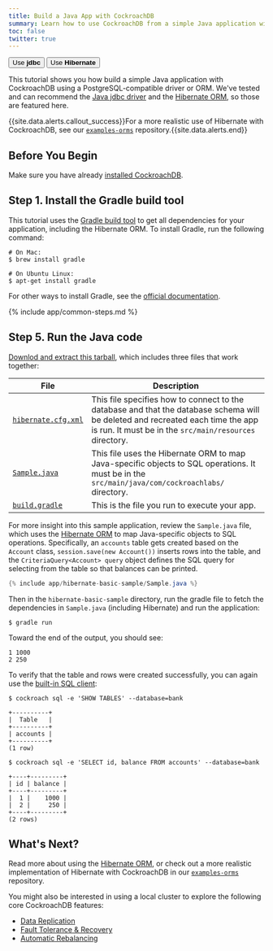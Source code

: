 ```yaml
---
title: Build a Java App with CockroachDB
summary: Learn how to use CockroachDB from a simple Java application with the Hibernate ORM.
toc: false
twitter: true
---
```


<div class="filters filters-big clearfix">
    <a href="build-a-java-app-with-cockroachdb.html"><button class="filter-button">Use <strong>jdbc</strong></button></a>
    <a href="build-a-java-app-with-cockroachdb-hibernate.html"><button class="filter-button current">Use <strong>Hibernate</strong></button></a>
</div>

This tutorial shows you how build a simple Java application with CockroachDB using a PostgreSQL-compatible driver or ORM. We've tested and can recommend the [Java jdbc driver](https://jdbc.postgresql.org/) and the [Hibernate ORM](http://hibernate.org/), so those are featured here.

{{site.data.alerts.callout_success}}For a more realistic use of Hibernate with CockroachDB, see our <a href="https://github.com/cockroachdb/examples-orms"><code>examples-orms</code></a> repository.{{site.data.alerts.end}}

<div id="toc"></div>

## Before You Begin

Make sure you have already [installed CockroachDB](install-cockroachdb.html).

## Step 1. Install the Gradle build tool

This tutorial uses the [Gradle build tool](https://gradle.org/) to get all dependencies for your application, including the Hibernate ORM. To install Gradle, run the following command:

~~~ shell
# On Mac:
$ brew install gradle

# On Ubuntu Linux:
$ apt-get install gradle
~~~

For other ways to install Gradle, see the [official documentation](https://gradle.org/install).

{% include app/common-steps.md %}

## Step 5. Run the Java code

[Downlod and extract this tarball](https://github.com/cockroachdb/docs/raw/gh-pages/_includes/app/hibernate-basic-sample/hibernate-basic-sample.tgz), which includes three files that work together:

File | Description
-----|------------
[`hibernate.cfg.xml`](https://raw.githubusercontent.com/cockroachdb/docs/gh-pages/_includes/app/hibernate-basic-sample/hibernate.cfg.xml) | This file specifies how to connect to the database and that the database schema will be deleted and recreated each time the app is run. It must be in the `src/main/resources` directory.
[`Sample.java`](https://raw.githubusercontent.com/cockroachdb/docs/gh-pages/_includes/app/hibernate-basic-sample/Sample.java) | This file uses the Hibernate ORM to map Java-specific objects to SQL operations. It must be in the `src/main/java/com/cockroachlabs/` directory.
[`build.gradle`](https://raw.githubusercontent.com/cockroachdb/docs/gh-pages/_includes/app/hibernate-basic-sample/build.gradle) | This is the file you run to execute your app.

For more insight into this sample application, review the `Sample.java` file, which uses the [Hibernate ORM](http://hibernate.org/orm/) to map Java-specific objects to SQL operations. Specifically, an `accounts` table gets created based on the `Account` class, `session.save(new Account())` inserts rows into the table, and the `CriteriaQuery<Account> query` object defines the SQL query for selecting from the table so that balances can be printed.

~~~ java
{% include app/hibernate-basic-sample/Sample.java %}
~~~

Then in the `hibernate-basic-sample` directory, run the gradle file to fetch the dependencies in `Sample.java` (including Hibernate) and run the application:

~~~ shell
$ gradle run
~~~

Toward the end of the output, you should see:

~~~ shell
1 1000
2 250
~~~

To verify that the table and rows were created successfully, you can again use the [built-in SQL client](use-the-built-in-sql-client.html):

~~~ shell
$ cockroach sql -e 'SHOW TABLES' --database=bank
~~~

~~~
+----------+
|  Table   |
+----------+
| accounts |
+----------+
(1 row)
~~~

~~~ shell
$ cockroach sql -e 'SELECT id, balance FROM accounts' --database=bank
~~~

~~~
+----+---------+
| id | balance |
+----+---------+
|  1 |    1000 |
|  2 |     250 |
+----+---------+
(2 rows)
~~~

## What's Next?

Read more about using the [Hibernate ORM](http://hibernate.org/orm/), or check out a more realistic implementation of Hibernate with CockroachDB in our [`examples-orms`](https://github.com/cockroachdb/examples-orms) repository.

You might also be interested in using a local cluster to explore the following core CockroachDB features:

- [Data Replication](demo-data-replication.html)
- [Fault Tolerance & Recovery](demo-fault-tolerance-and-recovery.html)
- [Automatic Rebalancing](demo-automatic-rebalancing.html)

